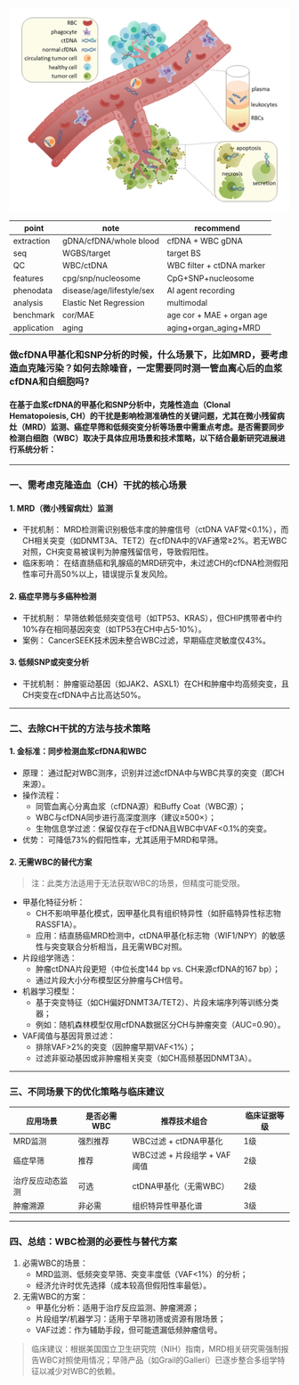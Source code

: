![png](https://github.com/yemingx/xieyeming1.github.io/blob/master/blood1.png)

| point | note | recommend |
| --- | --- | --- |
| extraction | gDNA/cfDNA/whole blood | cfDNA + WBC gDNA |
| seq | WGBS/target | target BS |
| QC | WBC/ctDNA | WBC filter + ctDNA marker |
| features | cpg/snp/nucleosome | CpG+SNP+nucleosome |
| phenodata | disease/age/lifestyle/sex | AI agent recording |
| analysis | Elastic Net Regression | multimodal |
| benchmark | cor/MAE | age cor + MAE + organ age |
| application | aging | aging+organ_aging+MRD |



### 做cfDNA甲基化和SNP分析的时候，什么场景下，比如MRD，要考虑造血克隆污染？如何去除噪音，一定需要同时测一管血离心后的血浆cfDNA和白细胞吗?

#### 在基于血浆cfDNA的甲基化和SNP分析中，克隆性造血（Clonal Hematopoiesis, CH）的干扰是影响检测准确性的关键问题，尤其在微小残留病灶（MRD）监测、癌症早筛和低频突变分析等场景中需重点考虑。是否需要同步检测白细胞（WBC）取决于具体应用场景和技术策略，以下结合最新研究进展进行系统分析：
---
### 一、需考虑克隆造血（CH）干扰的核心场景
#### 1. MRD（微小残留病灶）监测
- 干扰机制：
MRD检测需识别极低丰度的肿瘤信号（ctDNA VAF常<0.1%），而CH相关突变（如DNMT3A、TET2）在cfDNA中的VAF通常≥2%。若无WBC对照，CH突变易被误判为肿瘤残留信号，导致假阳性。
- 临床影响：
在结直肠癌和乳腺癌的MRD研究中，未过滤CH的cfDNA检测假阳性率可升高50%以上，错误提示复发风险。
#### 2. 癌症早筛与多癌种检测
- 干扰机制：
早筛依赖低频突变信号（如TP53、KRAS），但CHIP携带者中约10%存在相同基因突变（如TP53在CH中占5-10%）。
- 案例：
CancerSEEK技术因未整合WBC过滤，早期癌症灵敏度仅43%。
#### 3. 低频SNP或突变分析
- 干扰机制：
肿瘤驱动基因（如JAK2、ASXL1）在CH和肿瘤中均高频突变，且CH突变在cfDNA中占比高达50%。
---
### 二、去除CH干扰的方法与技术策略
#### 1. 金标准：同步检测血浆cfDNA和WBC
- 原理：
通过配对WBC测序，识别并过滤cfDNA中与WBC共享的突变（即CH来源）。
- 操作流程：
    - 同管血离心分离血浆（cfDNA源）和Buffy Coat（WBC源）；
    - WBC与cfDNA同步进行高深度测序（建议≥500×）；
    - 生物信息学过滤：保留仅存在于cfDNA且WBC中VAF<0.1%的突变。
- 优势：
可降低73%的假阳性率，尤其适用于MRD和早筛。
#### 2. 无需WBC的替代方案
> 注：此类方法适用于无法获取WBC的场景，但精度可能受限。
- 甲基化特征分析：
    - CH不影响甲基化模式，因甲基化具有组织特异性（如肝癌特异性标志物RASSF1A）。
    - 应用：结直肠癌MRD检测中，ctDNA甲基化标志物（WIF1/NPY）的敏感性与突变联合分析相当，且无需WBC对照。
- 片段组学筛选：
    - 肿瘤ctDNA片段更短（中位长度144 bp vs. CH来源cfDNA的167 bp）；
    - 通过片段大小分布模型区分肿瘤与CH信号。
- 机器学习模型：
    - 基于突变特征（如CH偏好DNMT3A/TET2）、片段末端序列等训练分类器；
    - 例如：随机森林模型仅用cfDNA数据区分CH与肿瘤突变（AUC=0.90）。
- VAF阈值与基因背景过滤：
    - 排除VAF>2%的突变（因肿瘤早期VAF<1%）；
    - 过滤非驱动基因或非肿瘤相关突变（如CH高频基因DNMT3A）。
---
### 三、不同场景下的优化策略与临床建议
|应用场景|是否必需WBC|推荐技术组合|临床证据等级|
| --- | --- | --- | --- |
|MRD监测|强烈推荐|WBC过滤 + ctDNA甲基化|1级|
|癌症早筛|推荐|WBC过滤 + 片段组学 + VAF阈值|2级|
|治疗反应动态监测|可选|ctDNA甲基化（无需WBC）|2级|
|肿瘤溯源|非必需|组织特异性甲基化谱|3级|

---
### 四、总结：WBC检测的必要性与替代方案
1. 必需WBC的场景：
    - MRD监测、低频突变早筛、突变丰度低（VAF<1%）的分析；
    - 经济允许时优先选择（成本较高但假阳性率最低）。
2. 无需WBC的方案：
    - 甲基化分析：适用于治疗反应监测、肿瘤溯源；
    - 片段组学/机器学习：适用于早筛初筛或资源有限场景；
    - VAF过滤：作为辅助手段，但可能遗漏低频肿瘤信号。
> 临床建议：根据美国国立卫生研究院（NIH）指南，MRD相关研究需强制报告WBC对照使用情况；早筛产品（如Grail的Galleri）已逐步整合多组学特征以减少对WBC的依赖。

